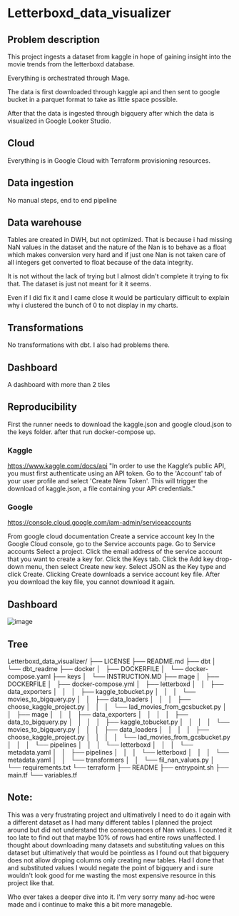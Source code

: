 # Letterboxd_data_visualizer

## Problem description
This project ingests a dataset from kaggle in hope of gaining insight into the movie trends from the letterboxd database.

Everything is orchestrated through Mage.

The data is first downloaded through kaggle api and then sent to google bucket in a parquet format to take as little space possible.

After that the data is ingested through bigquery after which the data is visualized in Google Looker Studio.

## Cloud
Everything is in Google Cloud with Terraform provisioning resources.

## Data ingestion
No manual steps, end to end pipeline

## Data warehouse
Tables are created in DWH, but not optimized.
That is because i had missing NaN values in the dataset and the nature of the Nan is to behave as a float which makes conversion very hard and if just one Nan is not taken care of all integers get converted to float because of the data integrity.

It is not without the lack of trying but I almost didn't complete it trying to fix that.
The dataset is just not meant for it it seems.

Even if I did fix it and I came close it would be particulary difficult to explain why i clustered the bunch of 0 to not display in my charts.

## Transformations
No transformations with dbt. I also had problems there.

## Dashboard
A dashboard with more than 2 tiles

## Reproducibility
First the runner needs to download the kaggle.json and google cloud.json to the keys folder.
after that run docker-compose up.

### Kaggle
https://www.kaggle.com/docs/api
"In order to use the Kaggle’s public API, you must first authenticate using an API token. Go to the 'Account' tab of your user profile and select 'Create New Token'. This will trigger the download of kaggle.json, a file containing your API credentials."

### Google
https://console.cloud.google.com/iam-admin/serviceaccounts

From google cloud documentation
Create a service account key
In the Google Cloud console, go to the Service accounts page.
Go to Service accounts
Select a project. 
Click the email address of the service account that you want to create a key for.
Click the Keys tab.
Click the Add key drop-down menu, then select Create new key.
Select JSON as the Key type and click Create.
Clicking Create downloads a service account key file. After you download the key file, you cannot download it again.

## Dashboard
![image](https://github.com/MortalWombat-repo/Letterboxd_data_visualizer/assets/69204832/177573a0-1f0f-44df-9430-d9df620e25eb)

## Tree
Letterboxd_data_visualizer/
├── LICENSE
├── README.md
├── dbt
│   └── dbt_readme
├── docker
│   ├── DOCKERFILE
│   └── docker-compose.yaml
├── keys
│   └── INSTRUCTION.MD
├── mage
│   ├── DOCKERFILE
│   ├── docker-compose.yml
│   ├── letterboxd
│   │   ├── data_exporters
│   │   │   ├── kaggle_tobucket.py
│   │   │   └── movies_to_bigquery.py
│   │   ├── data_loaders
│   │   │   ├── choose_kaggle_project.py
│   │   │   └── lad_movies_from_gcsbucket.py
│   │   ├── mage
│   │   │   ├── data_exporters
│   │   │   │   ├── data_to_bigquery.py
│   │   │   │   ├── kaggle_tobucket.py
│   │   │   │   └── movies_to_bigquery.py
│   │   │   ├── data_loaders
│   │   │   │   ├── choose_kaggle_project.py
│   │   │   │   └── lad_movies_from_gcsbucket.py
│   │   │   └── pipelines
│   │   │       └── letterboxd
│   │   │           └── metadata.yaml
│   │   ├── pipelines
│   │   │   └── letterboxd
│   │   │       └── metadata.yaml
│   │   └── transformers
│   │       └── fil_nan_values.py
│   └── requirements.txt
└── terraform
    ├── README
    ├── entrypoint.sh
    ├── main.tf
    └── variables.tf

## Note:
This was a very frustrating project and ultimatively I need to do it again with a different dataset as I had many different tables I planned the project around but did not understand the consequences of Nan values.
I counted it too late to find out that maybe 10% of rows had entire rows unaffected.
I thought about downloading many datasets and substituting values on this dataset but ultimatively that would be pointless as I found out that bigquery does not allow droping columns only creating new tables.
Had I done that and substituted values I would negate the point of bigquery and i sure wouldn't look good for me wasting the most expensive resource in this project like that.

Who ever takes a deeper dive into it. I'm very sorry many ad-hoc were made and i continue to make this a bit more manageble.

